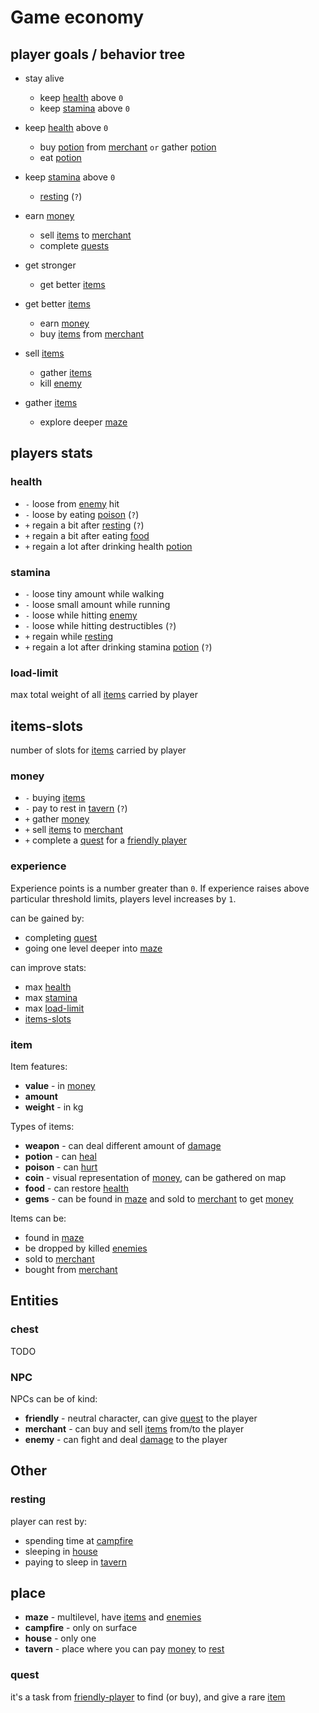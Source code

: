 # Game economy

## player goals / behavior tree

- stay alive
  - keep [health](#health) above `0`
  - keep [stamina](#stamina) above `0`

- keep [health](#health) above `0`
  - buy [potion](#item) from [merchant](#npc) `or` gather [potion](#item)
  - eat [potion](#item)

- keep [stamina](#stamina) above `0`
  - [resting](#resting) (`?`)

- earn [money](#money)
  - sell [items](#item) to [merchant](#npc)
  - complete [quests](#quest)

- get stronger
  - get better [items](#item)

- get better [items](#item)
  - earn [money](#money)
  - buy [items](#item) from [merchant](#npc)

- sell [items](#item)
  - gather [items](#item)
  - kill [enemy](#npc)

- gather [items](#item)
  - explore deeper [maze](#place)

## players stats

### health

- `-` loose from [enemy](#npc) hit
- `-` loose by eating [poison](#item) (`?`)
- `+` regain a bit after [resting](#resting) (`?`)
- `+` regain a bit after eating [food](#item)
- `+` regain a lot after drinking health [potion](#item)

### stamina

- `-` loose tiny amount while walking
- `-` loose small amount while running
- `-` loose while hitting [enemy](#npc)
- `-` loose while hitting destructibles (`?`)
- `+` regain while [resting](#resting)
- `+` regain a lot after drinking stamina [potion](#item) (`?`)

### load-limit

max total weight of all [items](#item) carried by player

## items-slots

number of slots for [items](#item) carried by player

### money

- `-` buying [items](#item)
- `-` pay to rest in [tavern](#place) (`?`)
- `+` gather [money](#item)
- `+` sell [items](#item) to [merchant](#npc)
- `+` complete a [quest](#quest) for a [friendly player](#npc)

### experience

Experience points is a number greater than `0`. If experience raises above particular threshold limits, players level increases by `1`.

can be gained by:

- completing [quest](#quest)
- going one level deeper into [maze](#place)

can improve stats:

- max [health](#health)
- max [stamina](#stamina)
- max [load-limit](#load-limit)
- [items-slots](#items-slots)

### item

Item features:

- **value** - in [money](#money)
- **amount**
- **weight** - in kg

Types of items:

- **weapon** - can deal different amount of [damage](#health)
- **potion** - can [heal](#health)
- **poison** - can [hurt](#health)
- **coin** - visual representation of [money](#money), can be gathered on map
- **food** - can restore [health](#health)
- **gems** - can be found in [maze](#place) and sold to [merchant](#npc) to get [money](#money)

Items can be:

- found in [maze](#place)
- be dropped by killed [enemies](#npc)
- sold to [merchant](#npc)
- bought from [merchant](#npc)

## Entities

### chest

TODO

### NPC

NPCs can be of kind:

- **friendly** - neutral character, can give [quest](#quest) to the player
- **merchant** - can buy and sell [items](#item) from/to the player
- **enemy** - can fight and deal [damage](#health) to the player

## Other

### resting

player can rest by:

- spending time at [campfire](#place)
- sleeping in [house](#place)
- paying to sleep in [tavern](#place)

## place

- **maze** - multilevel, have [items](#item) and [enemies](#npc)
- **campfire** - only on surface
- **house** - only one
- **tavern** - place where you can pay [money](#money) to [rest](#resting)

### quest

it's a task from [friendly-player](#npc) to find (or buy), and give a rare [item](#item)
